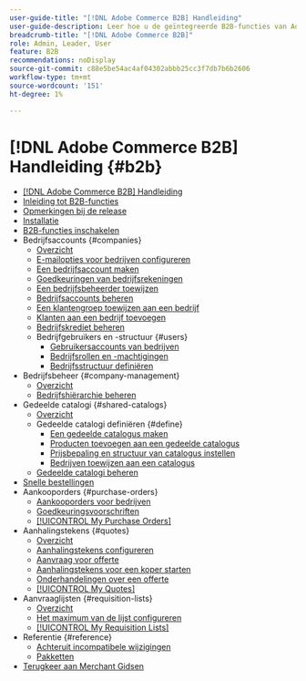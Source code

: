 ```yaml
---
user-guide-title: "[!DNL Adobe Commerce B2B] Handleiding"
user-guide-description: Leer hoe u de geïntegreerde B2B-functies van Adobe Commerce kunt gebruiken.
breadcrumb-title: "[!DNL Adobe Commerce B2B]"
role: Admin, Leader, User
feature: B2B
recommendations: noDisplay
source-git-commit: c88e5be54ac4af04302abbb25cc3f7db7b6b2606
workflow-type: tm+mt
source-wordcount: '151'
ht-degree: 1%

---
```



# [!DNL Adobe Commerce B2B] Handleiding {#b2b}

+ [[!DNL Adobe Commerce B2B] Handleiding](guide-overview.md)
+ [Inleiding tot B2B-functies](introduction.md)
+ [Opmerkingen bij de release](release-notes.md)
+ [Installatie](install.md)
+ [B2B-functies inschakelen](enable-basic-features.md)
+ Bedrijfsaccounts {#companies}
   + [Overzicht](account-companies.md)
   + [E-mailopties voor bedrijven configureren](email-company-configuration.md)
   + [Een bedrijfsaccount maken](account-company-create.md)
   + [Goedkeuringen van bedrijfsrekeningen](account-company-approve.md)
   + [Een bedrijfsbeheerder toewijzen](account-company-admin.md)
   + [Bedrijfsaccounts beheren](account-company-manage.md)
   + [Een klantengroep toewijzen aan een bedrijf](account-company-customer-group.md)
   + [Klanten aan een bedrijf toevoegen](customer-assign-company.md)
   + [Bedrijfskrediet beheren](credit-company.md)
   + Bedrijfgebruikers en -structuur {#users}
      + [Gebruikersaccounts van bedrijven](account-company-users.md)
      + [Bedrijfsrollen en -machtigingen](account-company-roles-permissions.md)
      + [Bedrijfsstructuur definiëren](account-company-structure.md)
+ Bedrijfsbeheer {#company-management}
   + [Overzicht](manage-companies.md)
   + [Bedrijfshiërarchie beheren](assign-companies.md)
+ Gedeelde catalogi {#shared-catalogs}
   + [Overzicht](catalog-shared.md)
   + Gedeelde catalogi definiëren {#define}
      + [Een gedeelde catalogus maken](catalog-shared-create.md)
      + [Producten toevoegen aan een gedeelde catalogus](catalog-shared-product-add.md)
      + [Prijsbepaling en structuur van catalogus instellen](catalog-shared-pricing-structure.md)
      + [Bedrijven toewijzen aan een catalogus](catalog-shared-assign-companies.md)
   + [Gedeelde catalogi beheren](catalog-shared-manage.md)
+ [Snelle bestellingen](quick-order.md)
+ Aankooporders {#purchase-orders}
   + [Aankooporders voor bedrijven](purchase-order-flow.md)
   + [Goedkeuringsvoorschriften](account-dashboard-approval-rules.md)
   + [[!UICONTROL My Purchase Orders]](account-dashboard-my-purchase-orders.md)
+ Aanhalingstekens {#quotes}
   + [Overzicht](quotes.md)
   + [Aanhalingstekens configureren](configure-quotes.md)
   + [Aanvraag voor offerte](quote-request.md)
   + [Aanhalingstekens voor een koper starten](sales-rep-initiates-quote.md)
   + [Onderhandelingen over een offerte](quote-price-negotiation.md)
   + [[!UICONTROL My Quotes]](account-dashboard-my-quotes.md)
+ Aanvraaglijsten {#requisition-lists}
   + [Overzicht](requisition-lists.md)
   + [Het maximum van de lijst configureren](configure-requisition-lists.md)
   + [[!UICONTROL My Requisition Lists]](account-dashboard-requisition-lists-manage.md)
+ Referentie {#reference}
   + [Achteruit incompatibele wijzigingen](backward-incompatible-changes.md)
   + [Pakketten](packages.md)
+ [ Terugkeer aan Merchant Gidsen ](https://experienceleague.adobe.com/en/docs/commerce-admin/user-guides/home)
